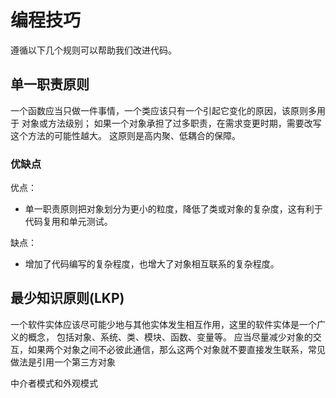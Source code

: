 # 编程技巧
遵循以下几个规则可以帮助我们改进代码。

## 单一职责原则
一个函数应当只做一件事情，一个类应该只有一个引起它变化的原因，该原则多用于
对象或方法级别；
如果一个对象承担了过多职责，在需求变更时期，需要改写这个方法的可能性越大。
这原则是高内聚、低耦合的保障。

### 优缺点
优点：
+ 单一职责原则把对象划分为更小的粒度，降低了类或对象的复杂度，这有利于代码复用和单元测试。

缺点：
+ 增加了代码编写的复杂程度，也增大了对象相互联系的复杂程度。

## 最少知识原则(LKP)
 一个软件实体应该尽可能少地与其他实体发生相互作用，这里的软件实体是一个广义的概念，
包括对象、系统、类、模块、函数、变量等。
 应当尽量减少对象的交互，如果两个对象之间不必彼此通信，那么这两个对象就不要直接发生联系，常见做法是引用一个第三方对象
 
 中介者模式和外观模式
 




